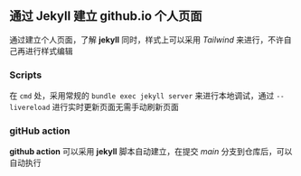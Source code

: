 ## 通过 Jekyll 建立 github.io 个人页面

通过建立个人页面，了解 **jekyll** 同时，样式上可以采用 *Tailwind* 来进行，不许自己再进行样式编辑

### Scripts

在 `cmd` 处，采用常规的 `bundle exec jekyll server` 来进行本地调试，通过 `--livereload` 进行实时更新页面无需手动刷新页面

### gitHub action

**github action** 可以采用 **jekyll** 脚本自动建立，在提交 *main* 分支到仓库后，可以自动执行